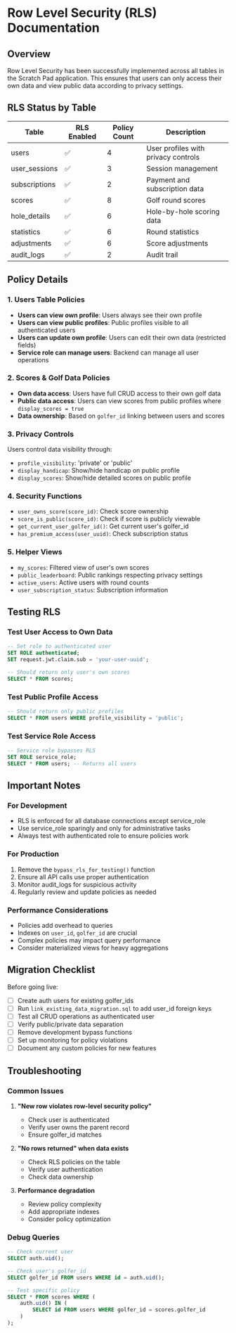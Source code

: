 # Row Level Security (RLS) Documentation

## Overview
Row Level Security has been successfully implemented across all tables in the Scratch Pad application. This ensures that users can only access their own data and view public data according to privacy settings.

## RLS Status by Table

| Table | RLS Enabled | Policy Count | Description |
|-------|-------------|--------------|-------------|
| users | ✅ | 4 | User profiles with privacy controls |
| user_sessions | ✅ | 3 | Session management |
| subscriptions | ✅ | 2 | Payment and subscription data |
| scores | ✅ | 8 | Golf round scores |
| hole_details | ✅ | 6 | Hole-by-hole scoring data |
| statistics | ✅ | 6 | Round statistics |
| adjustments | ✅ | 6 | Score adjustments |
| audit_logs | ✅ | 2 | Audit trail |

## Policy Details

### 1. Users Table Policies
- **Users can view own profile**: Users always see their own profile
- **Users can view public profiles**: Public profiles visible to all authenticated users
- **Users can update own profile**: Users can edit their own data (restricted fields)
- **Service role can manage users**: Backend can manage all user operations

### 2. Scores & Golf Data Policies
- **Own data access**: Users have full CRUD access to their own golf data
- **Public data access**: Users can view scores from public profiles where `display_scores = true`
- **Data ownership**: Based on `golfer_id` linking between users and scores

### 3. Privacy Controls
Users control data visibility through:
- `profile_visibility`: 'private' or 'public'
- `display_handicap`: Show/hide handicap on public profile
- `display_scores`: Show/hide detailed scores on public profile

### 4. Security Functions
- `user_owns_score(score_id)`: Check score ownership
- `score_is_public(score_id)`: Check if score is publicly viewable
- `get_current_user_golfer_id()`: Get current user's golfer_id
- `has_premium_access(user_uuid)`: Check subscription status

### 5. Helper Views
- `my_scores`: Filtered view of user's own scores
- `public_leaderboard`: Public rankings respecting privacy settings
- `active_users`: Active users with round counts
- `user_subscription_status`: Subscription information

## Testing RLS

### Test User Access to Own Data
```sql
-- Set role to authenticated user
SET ROLE authenticated;
SET request.jwt.claim.sub = 'your-user-uuid';

-- Should return only user's own scores
SELECT * FROM scores;
```

### Test Public Profile Access
```sql
-- Should return only public profiles
SELECT * FROM users WHERE profile_visibility = 'public';
```

### Test Service Role Access
```sql
-- Service role bypasses RLS
SET ROLE service_role;
SELECT * FROM users; -- Returns all users
```

## Important Notes

### For Development
- RLS is enforced for all database connections except service_role
- Use service_role sparingly and only for administrative tasks
- Always test with authenticated role to ensure policies work

### For Production
1. Remove the `bypass_rls_for_testing()` function
2. Ensure all API calls use proper authentication
3. Monitor audit_logs for suspicious activity
4. Regularly review and update policies as needed

### Performance Considerations
- Policies add overhead to queries
- Indexes on `user_id`, `golfer_id` are crucial
- Complex policies may impact query performance
- Consider materialized views for heavy aggregations

## Migration Checklist

Before going live:
- [ ] Create auth users for existing golfer_ids
- [ ] Run `link_existing_data_migration.sql` to add user_id foreign keys
- [ ] Test all CRUD operations as authenticated user
- [ ] Verify public/private data separation
- [ ] Remove development bypass functions
- [ ] Set up monitoring for policy violations
- [ ] Document any custom policies for new features

## Troubleshooting

### Common Issues

1. **"New row violates row-level security policy"**
   - Check user is authenticated
   - Verify user owns the parent record
   - Ensure golfer_id matches

2. **"No rows returned" when data exists**
   - Check RLS policies on the table
   - Verify user authentication
   - Check data ownership

3. **Performance degradation**
   - Review policy complexity
   - Add appropriate indexes
   - Consider policy optimization

### Debug Queries
```sql
-- Check current user
SELECT auth.uid();

-- Check user's golfer_id
SELECT golfer_id FROM users WHERE id = auth.uid();

-- Test specific policy
SELECT * FROM scores WHERE (
    auth.uid() IN (
        SELECT id FROM users WHERE golfer_id = scores.golfer_id
    )
);
```